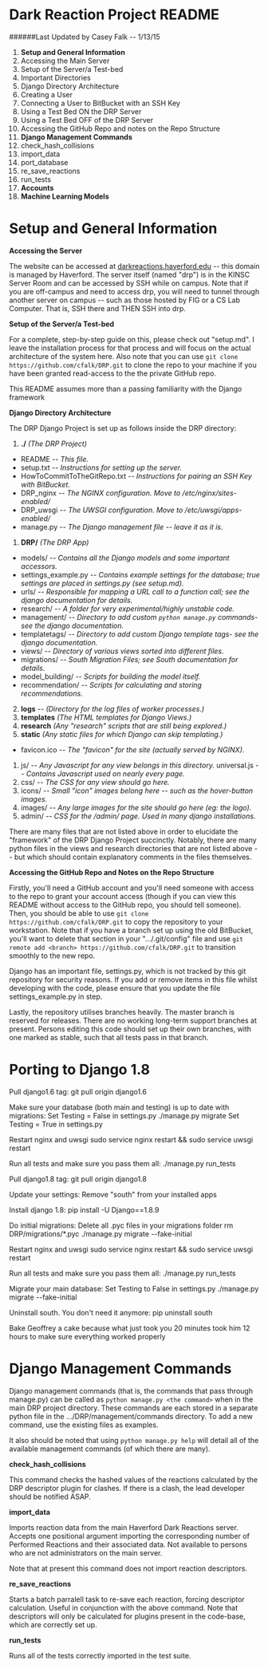 Dark Reaction Project README
===========================

######Last Updated by Casey Falk -- 1/13/15

1. **Setup and General Information**
  1. Accessing the Main Server
  2. Setup of the Server/a Test-bed
  3. Important Directories
  3. Django Directory Architecture
  4. Creating a User
  5. Connecting a User to BitBucket with an SSH Key
  6. Using a Test Bed ON the DRP Server
  7. Using a Test Bed OFF of the DRP Server
  8. Accessing the GitHub Repo and notes on the Repo Structure
2. **Django Management Commands**
  1. check\_hash\_collisions
  2. import\_data
  3. port\_database
  4. re\_save\_reactions
  5. run\_tests
3. **Accounts**
4. **Machine Learning Models**

Setup and General Information
=============================

**Accessing the Server**

The website can be accessed at [darkreactions.haverford.edu](http://darkreactions.haverford.edu) -- this domain is managed by Haverford. The server itself (named "drp") is in the KINSC Server Room and can be accessed by SSH while on campus.  Note that if you are off-campus and need to access drp, you will need to tunnel through another server on campus -- such as those hosted by FIG or a CS Lab Computer. That is, SSH there and THEN SSH into drp.

**Setup of the Server/a Test-bed**

For a complete, step-by-step guide on this, please check out "setup.md". I leave the installation process for that process and will focus on the actual architecture of the system here. Also note that you can use `git clone https://github.com/cfalk/DRP.git` to clone the repo to your machine if you have been granted read-access to the the private GitHub repo.

This README assumes more than a passing familiarity with the Django framework

**Django Directory Architecture**

The DRP Django Project is set up as follows inside the DRP directory:

1. **./** *(The DRP Project)*
  - README	*-- This file.*
  - setup.txt	*-- Instructions for setting up the server.*
  - HowToCommitToTheGitRepo.txt	*-- Instructions for pairing an SSH Key with BitBucket.*
  - DRP_nginx	*-- The NGINX configuration. Move to /etc/nginx/sites-enabled/*
  - DRP_uwsgi	*-- The UWSGI configuration. Move to /etc/uwsgi/apps-enabled/*
  - manage.py	*-- The Django management file -- leave it as it is.*

1. **DRP/** *(The DRP App)*
  - models/		*-- Contains all the Django models and some important accessors.*
  - settings_example.py	*-- Contains example settings for the database; true settings are placed in settings.py (see setup.md).*
  - urls/		*-- Responsible for mapping a URL call to a function call; see the django documentation for details.*
  - research/		*-- A folder for very experimental/highly unstable code.*
  - management/	*-- Directory to add custom `python manage.py` commands- see the django documentation.*
  - templatetags/	*-- Directory to add custom Django template tags- see the django documentation.*
  - views/		*-- Directory of various views sorted into different files.*
  - migrations/		*-- South Migration Files; see South documentation for details.*
  - model_building/		*-- Scripts for building the model itself.*
  - recommendation/		*-- Scripts for calculating and storing recommendations.*
2. **logs** *-- (Directory for the log files of worker processes.)*
3. **templates** *(The HTML templates for Django Views.)*
4. **research** *(Any "research" scripts that are still being explored.)*
5. **static** *(Any static files for which Django can skip templating.)*
  - favicon.ico	*-- The "favicon" for the site (actually served by NGINX).*

  1. js/	*-- Any Javascript for any view belongs in this directory.*
       universal.js *-- Contains Javascript used on nearly every page.*
  2.  css/	*-- The CSS for any view should go here.*
  3.  icons/	*-- Small "icon" images belong here -- such as the hover-button images.*
  4.  images/	*-- Any large images for the site should go here (eg: the logo).*
  6.  admin/	*-- CSS for the /admin/ page. Used in many django installations.*

There are many files that are not listed above in order to elucidate the "framework" of the DRP Django Project succinctly. Notably, there are many python files in the views and research directories that are not listed above -- but which should contain explanatory comments in the files themselves.

**Accessing the GitHub Repo and Notes on the Repo Structure**

Firstly, you'll need a GitHub account and you'll need someone with access to
the repo to grant your account access (though if you can view this README without
access to the GitHub repo, you should tell someone). Then, you should be able to
use `git clone https://github.com/cfalk/DRP.git` to copy the repository to
your workstation. Note that if you have a branch set up using the old BitBucket,
you'll want to delete that section in your ".../.git/config" file and use
`git remote add <branch> https://github.com/cfalk/DRP.git` to transition smoothly
to the new repo.

Django has an important file, settings.py, which is not tracked by this git
repository for security reasons. If you add or remove items in this file
whilst developing with the code, please ensure that you update the
file settings_example.py in step.

Lastly, the repository utilises branches heavily. The master branch
is reserved for releases. There are no working long-term support branches
at present. Persons editing this code should set up their own branches,
with one marked as stable, such that all tests pass in that branch.    

Porting to Django 1.8
=============================

Pull django1.6 tag:
git pull origin django1.6

Make sure your database (both main and testing) is up to date with migrations:
Set Testing = False in settings.py
./manage.py migrate
Set Testing = True in settings.py

Restart nginx and uwsgi
sudo service nginx restart && sudo service uwsgi restart

Run all tests and make sure you pass them all:
./manage.py run_tests

Pull django1.8 tag:
git pull origin django1.8

Update your settings:
Remove "south" from your installed apps

Install django 1.8:
pip install -U Django==1.8.9

Do initial migrations:
Delete all .pyc files in your migrations folder
rm DRP/migrations/*.pyc
./manage.py migrate --fake-initial


Restart nginx and uwsgi
sudo service nginx restart && sudo service uwsgi restart

Run all tests and make sure you pass them all:
./manage.py run_tests

Migrate your main database:
Set Testing to False in settings.py
./manage.py migrate --fake-initial

Uninstall south. You don't need it anymore:
pip uninstall south

Bake Geoffrey a cake because what just took you 20 minutes took him 12 hours to make sure everything worked properly


Django Management Commands
=========================

Django management commands (that is, the commands that pass through
manage.py) can be called as `python manage.py <the command>` when
in the main DRP project directory. These commands are each stored in
a separate python file in the .../DRP/management/commands directory. To
add a new command, use the existing files as examples.

It also should be noted that using `python manage.py help` will detail
all of the available management commands (of which there are many).

**check\_hash\_collisions**

This command checks the hashed values of the reactions calculated by
the DRP descriptor plugin for clashes. If there is a clash,
the lead developer should be notified ASAP.

**import_data**

Imports reaction data from the main Haverford Dark Reactions server.
Accepts one positional argument importing the corresponding number
of Performed Reactions and their associated data. Not available to
persons who are not administrators on the main server.

Note that at present this command does not import reaction descriptors.

**re_save_reactions**

Starts a batch parralell task to re-save each reaction, forcing
descriptor calculation. Useful in conjunction with the above
command. Note that descriptors will only be calculated
for plugins present in the code-base, which are correctly
set up.

**run_tests**

Runs all of the tests correctly imported in the test suite.

